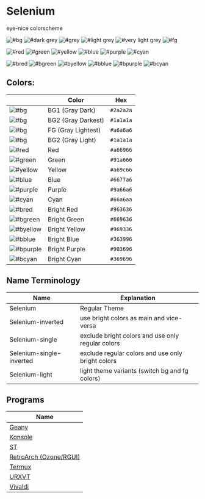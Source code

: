 # Selenium
 eye-nice colorscheme

![#bg](https://via.placeholder.com/15/1a1a1a/000000?text=+)
![#dark grey](https://via.placeholder.com/15/2a2a2a/000000?text=+)
![#grey](https://via.placeholder.com/15/3a3a3a/000000?text=+)
![#light grey](https://via.placeholder.com/15/666666/000000?text=+)
![#very light grey](https://via.placeholder.com/15/999999/000000?text=+)
![#fg](https://via.placeholder.com/15/a6a6a6/000000?text=+)

![#red](https://via.placeholder.com/15/a66966/000000?text=+)
![#green](https://via.placeholder.com/15/91a666/000000?text=+)
![#yellow](https://via.placeholder.com/15/a69c66/000000?text=+)
![#blue](https://via.placeholder.com/15/6677a6/000000?text=+)
![#purple](https://via.placeholder.com/15/9a66a6/000000?text=+)
![#cyan](https://via.placeholder.com/15/66a6aa/000000?text=+)

![#bred](https://via.placeholder.com/15/963636/000000?text=+)
![#bgreen](https://via.placeholder.com/15/669636/000000?text=+)
![#byellow](https://via.placeholder.com/15/969336/000000?text=+)
![#bblue](https://via.placeholder.com/15/363996/000000?text=+)
![#bpurple](https://via.placeholder.com/15/903696/000000?text=+)
![#bcyan](https://via.placeholder.com/15/369696/000000?text=+)

## Colors:


|          | Color  | Hex |
|------------------|------------|-----------|
| ![#bg](https://via.placeholder.com/15/2a2a2a/000000?text=+) | BG1 (Gray Dark)     | `#2a2a2a`  |
| ![#bg](https://via.placeholder.com/15/1a1a1a/000000?text=+) | BG2 (Gray Darkest)  | `#1a1a1a`  |
| ![#bg](https://via.placeholder.com/15/a6a6a6/000000?text=+) | FG (Gray Lightest)     | `#a6a6a6`  |
| ![#bg](https://via.placeholder.com/15/666666/000000?text=+) | BG2 (Gray Light) | `#1a1a1a`  |
| ![#red](https://via.placeholder.com/15/a66966/000000?text=+) | Red        | `#a66966`  |
| ![#green](https://via.placeholder.com/15/91a666/000000?text=+) | Green      | `#91a666`  |
| ![#yellow](https://via.placeholder.com/15/a69c66/000000?text=+) | Yellow     | `#a69c66`  |
| ![#blue](https://via.placeholder.com/15/6677a6/000000?text=+) | Blue       | `#6677a6`  |
| ![#purple](https://via.placeholder.com/15/9a66a6/000000?text=+) | Purple     | `#9a66a6`  |
| ![#cyan](https://via.placeholder.com/15/66a6aa/000000?text=+) | Cyan       | `#66a6aa`  |
| ![#bred](https://via.placeholder.com/15/963636/000000?text=+) | Bright Red | `#963636`  |
| ![#bgreen](https://via.placeholder.com/15/669636/000000?text=+) | Bright Green | `#669636` |
| ![#byellow](https://via.placeholder.com/15/969336/000000?text=+) | Bright Yellow | `#969336` |
| ![#bblue](https://via.placeholder.com/15/363996/000000?text=+) | Bright Blue | `#363996` |
| ![#bpurple](https://via.placeholder.com/15/903696/000000?text=+) | Bright Purple | `#903696` |
| ![#bcyan](https://via.placeholder.com/15/369696/000000?text=+) | Bright Cyan | `#369696` |

## Name Terminology

| Name    |  Explanation
|-----------|-----------|
|Selenium | Regular Theme |
|Selenium-inverted | use bright colors as main and vice-versa |
|Selenium-single| exclude bright colors and use only regular colors |
|Selenium-single-inverted | exclude regular colors and use only bright colors  |
|Selenium-light| light theme variants (switch bg and fg colors) |


## Programs

| Name    | 
|-----------|
| [Geany](https://github.com/ItzSelenux/selenium-colorscheme/tree/main/geany)     |
| [Konsole](https://github.com/ItzSelenux/selenium-colorscheme/tree/main/konsole) |
| [ST](https://github.com/ItzSelenux/selenium-colorscheme/tree/main/st)           |
| [RetroArch (Ozone/RGUI)](https://github.com/ItzSelenux/selenium-colorscheme/tree/main/retroarch)   |
| [Termux](https://github.com/ItzSelenux/selenium-colorscheme/tree/main/termux)   |
| [URXVT](https://github.com/ItzSelenux/selenium-colorscheme/tree/main/urxvt)     |
| [Vivaldi](https://github.com/ItzSelenux/selenium-colorscheme/tree/main/vivaldi) |
